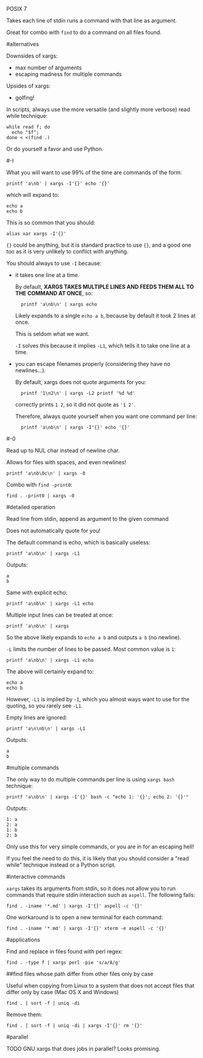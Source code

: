 POSIX 7

Takes each line of stdin runs a command with that line as argument.

Great for combo with `find` to do a command on all files found.

#alternatives

Downsides of xargs:

- max number of arguments
- escaping madness for multiple commands

Upsides of xargs:

- golfing!

In scripts, always use the more versatile (and slightly more verbose) read while technique:

    while read f; do
      echo "$f";
    done < <(find .)

Or do yourself a favor and use Python.

#-I

What you will want to use 99% of the time are commands of the form:

    printf 'a\nb' | xargs -I'{}' echo '{}'

which will expand to:

    echo a
    echo b

This is so common that you should:

    alias xar xargs -I'{}'

`{}` could be anything, but it is standard practice to use `{}`, and a good one too as it is very unlikely to conflict with anything.

You should always to use `-I` because:

- it takes one line at a time.

    By default, **XARGS TAKES MULTIPLE LINES AND FEEDS THEM ALL TO THE COMMAND AT ONCE**, so:

        printf 'a\nb\n' | xargs echo

    Likely expands to a single `echo a b`, because by default it took 2 lines at once.

    This is seldom what we want.

    `-I` solves this because it implies `-L1`, which tells it to take one line at a time.

- you can escape filenames properly (considering they have no newlines...).

    By default, xargs does not quote arguments for you:

        printf '1\n2\n' | xargs -L2 printf '%d %d'

    correctly prints `1 2`, so it did not quote as `'1 2'`.

    Therefore, always quote yourself when you want one command per line:

        printf 'a\nb\n' | xargs -I'{}' echo '{}'

#-0

Read up to NUL char instead of newline char.

Allows for files with spaces, and even newlines!

    printf 'a\nb\0c\n' | xargs -0

Combo with `find -print0`:

    find . -print0 | xargs -0

#detailed operation

Read line from stdin, append as argument to the given command

Does not automatically quote for you!

The default command is echo, which is basically useless:

    printf 'a\nb\n' | xargs -L1

Outputs:

    a
    b

Same with explicit echo:

    printf 'a\nb\n' | xargs -L1 echo

Multiple input lines can be treated at once:

    printf 'a\nb\n' | xargs

So the above likely expands to `echo a b` and outputs `a b` (no newline).

`-L` limits the number of lines to be passed. Most common value is `1`:

    printf 'a\nb\n' | xargs -L1 echo

The above will certainly expand to:

    echo a
    echo b

However, `-L1` is implied by `-I`, which you almost ways want to use for the quoting, so you rarely see `-L1`.

Empty lines are ignored:

    printf 'a\n\nb\n' | xargs -L1

Outputs:

    a
    b

#multiple commands

The only way to do multiple commands per line is using `xargs bash` technique:

    printf 'a\nb\n' | xargs -I'{}' bash -c "echo 1: '{}'; echo 2: '{}'"

Outputs:

    1: a
    2: a
    1: b
    2: b

Only use this for very simple commands, or you are in for an escaping hell!

If you feel the need to do this, it is likely that you should consider a "read while" technique instead or a Python script.

#interactive commands

`xargs` takes its arguments from stdin, so it does not allow you to run commands that require stdin interaction such as `aspell`. The following fails:

    find . -iname '*.md' | xargs -I'{}' aspell -c '{}'

One workaround is to open a new terminal for each command:

    find . -iname '*.md' | xargs -I'{}' xterm -e aspell -c '{}'

#applications

Find and replace in files found with perl regex:

    find . -type f | xargs perl -pie 's/a/A/g'

##find files whose path differ from other files only by case

Useful when copying from Linux to a system that does not accept files that differ only by case (Mac OS X and Windows)

    find . | sort -f | uniq -di

Remove them:

    find . | sort -f | uniq -di | xargs -I'{}' rm '{}'

#parallel

TODO GNU xargs that does jobs in parallel? Looks promising.
